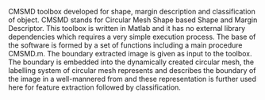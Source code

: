 CMSMD toolbox developed for shape, margin description and classification of object. CMSMD stands for Circular Mesh Shape based Shape and Margin Descriptor. This toolbox is written in Matlab and it has no external library dependencies which requires a very simple execution process. The base of the software is formed by a set of functions including a main procedure CMSMD.m.
The boundary extracted image is given as input to the toolbox. The boundary is embedded into the dynamically created circular mesh, the labelling system of circular mesh represents and describes the boundary of the image in a well-mannered from and these representation is further used here for feature extraction followed by classification.
